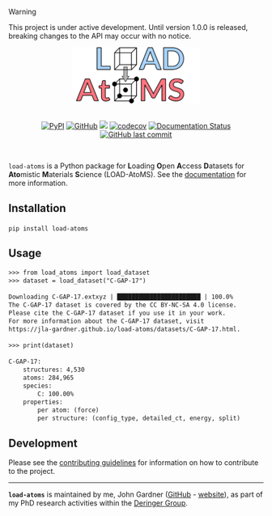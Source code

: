 > [!WARNING]
> This project is under active development. Until version 1.0.0 is released, breaking changes to the API may occur with no notice.
> 
<div align="center">
    <a href="https://jla-gardner.github.io/load-atoms/">
        <img src="https://raw.githubusercontent.com/jla-gardner/load-atoms/main/docs/source/logo.svg" width="50%"/>
    </a>
</div>
    
</br>

<div align="center">
    
[![PyPI](https://img.shields.io/pypi/v/load-atoms)](https://pypi.org/project/load-atoms/)
[![GitHub](https://img.shields.io/badge/license-MIT-blue)](LICENSE)
[![](https://github.com/jla-gardner/load-atoms/actions/workflows/tests.yaml/badge.svg?branch=main)](https://github.com/jla-gardner/load-atoms/actions/workflows/tests.yaml)
[![codecov](https://codecov.io/gh/jla-gardner/load-atoms/branch/main/graph/badge.svg)](https://codecov.io/gh/jla-gardner/load-atoms)
[![Documentation Status](https://img.shields.io/badge/documentation-live-green.svg)](https://jla-gardner.github.io/load-atoms/)
[![GitHub last commit](https://img.shields.io/github/last-commit/jla-gardner/load-atoms)]()

</div>

</br>

`load-atoms` is a Python package for **L**oading **O**pen **A**ccess **D**atasets for **Ato**mistic **M**aterials **S**cience (LOAD-AtoMS). 
See the [documentation](https://jla-gardner.github.io/load-atoms/) for more information.



## Installation

`pip install load-atoms`

## Usage


```pycon
>>> from load_atoms import load_dataset
>>> dataset = load_dataset("C-GAP-17")

Downloading C-GAP-17.extxyz | ███████████████████████ | 100.0% 
The C-GAP-17 dataset is covered by the CC BY-NC-SA 4.0 license. 
Please cite the C-GAP-17 dataset if you use it in your work. 
For more information about the C-GAP-17 dataset, visit 
https://jla-gardner.github.io/load-atoms/datasets/C-GAP-17.html.

>>> print(dataset)

C-GAP-17:
    structures: 4,530
    atoms: 284,965
    species:
        C: 100.00%
    properties:
        per atom: (force)
        per structure: (config_type, detailed_ct, energy, split)
```


## Development

Please see the [contributing guidelines](https://jla-gardner.github.io/load-atoms/dev/developer-guide.html) for information on how to contribute to the project.

---

**`load-atoms`** is maintained by me, John Gardner ([GitHub](https://github.com/jla-gardner) - [website](https://jla-gardner.github.io)), as part of my PhD research activities within the [Deringer Group](https://www.chem.ox.ac.uk/people/volker-deringer/).
